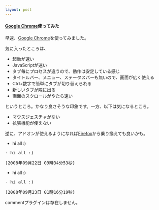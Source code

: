 ```yaml
---
layout: post
---
```

<h4><a href="http://www.google.com/chrome">Google Chrome</a>使ってみた</h4>
<p>早速、<a href="http://www.google.com/chrome">Google Chrome</a>を使ってみました。</p>
<p>気に入ったところは、</p>
<ul>
<li> 起動が速い</li>
<li> JavaScriptが速い</li>
<li> タブ毎にプロセスが違うので、動作は安定している感じ</li>
<li> タイトルバー、メニュー、ステータスバーも無いので、画面が広く使える</li>
<li> Ctrl+数字で簡単にタブが切り替えられる</li>
<li> 新しいタブが隣に出る</li>
<li> 画面のスクロールがやたら速い</li>
</ul>
<p>というところ。かなり良さそうな印象です。一方、以下は気になるところ。</p>
<ul>
<li>マウスジェスチャがない</li>
<li>拡張機能が使えない</li>
</ul>
<p>逆に、アドオンが使えるようになれば<a href="http://www.mozilla-japan.org/products/firefox/">Firefox</a>から乗り換えても良いかも。</p>
<ul>
<li>hi all :) </li>
</ul>
<pre>- hi all :) 
</pre>
<pre>(2008年09月22日 09時34分53秒)
</pre>
<ul>
<li>hi all :) </li>
</ul>
<pre>- hi all :) 
</pre>
<pre>(2008年09月23日 01時16分19秒)
</pre>
<p><span class="error">commentプラグインは存在しません。</span> </p>
